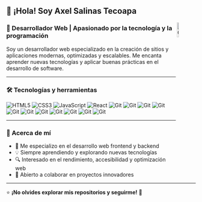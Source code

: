 ## 👋 ¡Hola! Soy **Axel Salinas Tecoapa**
<img width="10%" align="right" alt="Github" src="https://i.pinimg.com/originals/bb/95/bd/bb95bd853942cc8b77e49e7a08fc82f4.gif" />

### 🚀 Desarrollador Web | Apasionado por la tecnología y la programación
Soy un desarrollador web especializado en la creación de sitios y aplicaciones modernas, optimizadas y escalables. Me encanta aprender nuevas tecnologías y aplicar buenas prácticas en el desarrollo de software.



---

### 🛠️ Tecnologías y herramientas

![HTML5](https://img.shields.io/badge/HTML5-E34F26?style=for-the-badge&logo=html5&logoColor=white)
![CSS3](https://img.shields.io/badge/CSS3-1572B6?style=for-the-badge&logo=css3&logoColor=white)
![JavaScript](https://img.shields.io/badge/JavaScript-F7DF1E?style=for-the-badge&logo=javascript&logoColor=black)
![React](https://img.shields.io/badge/React-61DAFB?style=for-the-badge&logo=react&logoColor=black)
![Git](https://img.shields.io/badge/Git-F05032?style=for-the-badge&logo=git&logoColor=white)
![Git](https://img.shields.io/badge/C%23-239120?style=for-the-badge&logo=c-sharp&logoColor=white)
![Git](https://img.shields.io/badge/Python-3776AB?style=for-the-badge&logo=python&logoColor=white)
![Git](https://img.shields.io/badge/Java-ED8B00?style=for-the-badge&logo=openjdk&logoColor=white)
![Git](https://img.shields.io/badge/jQuery-0769AD?style=for-the-badge&logo=jquery&logoColor=white)
![Git](https://img.shields.io/badge/.NET-5C2D91?style=for-the-badge&logo=.net&logoColor=white)
![Git](https://img.shields.io/badge/PHP-777BB4?style=for-the-badge&logo=php&logoColor=white)
![Git](https://img.shields.io/badge/Bootstrap-563D7C?style=for-the-badge&logo=bootstrap&logoColor=white)
![Git](https://img.shields.io/badge/jQuery-0769AD?style=for-the-badge&logo=jquery&logoColor=white)
![Git](https://img.shields.io/badge/Flutter-02569B?style=for-the-badge&logo=flutter&logoColor=white)
![Git](https://img.shields.io/badge/MySQL-00000F?style=for-the-badge&logo=mysql&logoColor=white)





---

### 📌 Acerca de mí

- 🚀 Me especializo en el desarrollo web frontend y backend
- 💡 Siempre aprendiendo y explorando nuevas tecnologías
- 🔍 Interesado en el rendimiento, accesibilidad y optimización web
- 🤝 Abierto a colaborar en proyectos innovadores

---
⭐ **¡No olvides explorar mis repositorios y seguirme!** 🚀

